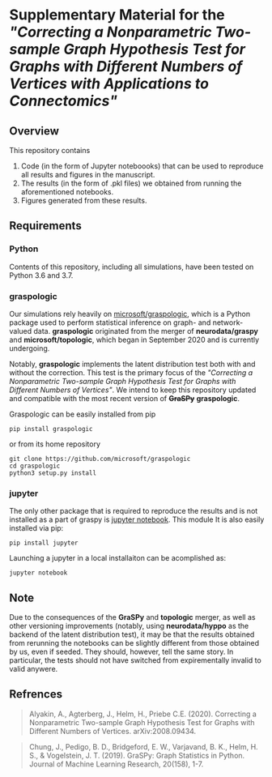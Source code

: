 # Supplementary Material for the _"Correcting a Nonparametric Two-sample Graph Hypothesis Test for Graphs with Different Numbers of Vertices with Applications to Connectomics"_

## Overview
This repository contains
 1. Code (in the form of Jupyter noteboooks) that can be used to reproduce all results and figures in the manuscript.
 2. The results (in the form of .pkl files) we obtained from running the aforementioned notebooks.
 3. Figures generated from these results.

## Requirements
### Python
Contents of this repository, including all simulations, have been tested on Python 3.6 and 3.7.

### graspologic
Our simulations rely heavily on [microsoft/graspologic](https://github.com/microsoft/graspologic), which is a Python package used to perform statistical inference on graph- and network- valued data. **graspologic** originated from the merger of **neurodata/graspy** and **microsoft/topologic**, which began in September 2020 and is currently undergoing.

Notably, **graspologic** implements the latent distribution test both with and without the correction. This test is the primary focus of the _"Correcting a Nonparametric Two-sample Graph Hypothesis Test for Graphs with Different Numbers of Vertices"_. We intend to keep this repository updated and compatible with the most recent version of ~~**GraSPy**~~ **graspologic**.

Graspologic can be easily installed from pip
```
pip install graspologic
```
or from its home repository
```
git clone https://github.com/microsoft/graspologic
cd graspologic
python3 setup.py install
```

### jupyter
The only other package that is required to reproduce the results and is not installed as a part of graspy is [jupyter notebook](https://github.com/jupyter/notebook). This module It is also easily installed via pip:
```
pip install jupyter
```
Launching a jupyter in a local installaiton can be acomplished as:
```
jupyter notebook
```

## Note
Due to the consequences of the **GraSPy** and **topologic** merger, as well as other versioning improvements (notably, using **neurodata/hyppo** as the backend of the latent distribution test), it may be that the results obtained from rerunning the notebooks can be slightly different from those obtained by us, even if seeded. They should, however, tell the same story. In particular, the tests should not have switched from expirementally invalid to valid anywere.

## Refrences
> Alyakin, A., Agterberg, J., Helm, H., Priebe C.E. (2020). Correcting a Nonparametric Two-sample Graph Hypothesis Test for Graphs with Different Numbers of Vertices. arXiv:2008.09434.

> Chung, J., Pedigo, B. D., Bridgeford, E. W., Varjavand, B. K., Helm, H. S., & Vogelstein, J. T. (2019). GraSPy: Graph Statistics in Python. Journal of Machine Learning Research, 20(158), 1-7.
